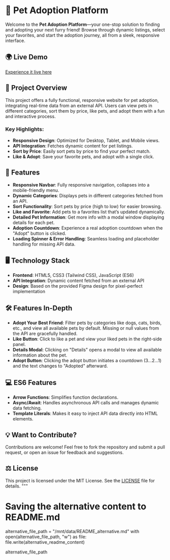 

# 🐶 Pet Adoption Platform

Welcome to the **Pet Adoption Platform**—your one-stop solution to finding and adopting your next furry friend! Browse through dynamic listings, select your favorites, and start the adoption journey, all from a sleek, responsive interface.

## 🌍 Live Demo
[Experience it live here](#)

## 🚀 Project Overview

This project offers a fully functional, responsive website for pet adoption, integrating real-time data from an external API. Users can view pets in different categories, sort them by price, like pets, and adopt them with a fun and interactive process.

### Key Highlights:
- **Responsive Design**: Optimized for Desktop, Tablet, and Mobile views.
- **API Integration**: Fetches dynamic content for pet listings.
- **Sort by Price**: Easily sort pets by price to find your perfect match.
- **Like & Adopt**: Save your favorite pets, and adopt with a single click.

## 🔑 Features

- **Responsive Navbar**: Fully responsive navigation, collapses into a mobile-friendly menu.
- **Dynamic Categories**: Displays pets in different categories fetched from an API.
- **Sort Functionality**: Sort pets by price (high to low) for easier browsing.
- **Like and Favorite**: Add pets to a favorites list that’s updated dynamically.
- **Detailed Pet Information**: Get more info with a modal window displaying details for each pet.
- **Adoption Countdown**: Experience a real adoption countdown when the "Adopt" button is clicked.
- **Loading Spinner & Error Handling**: Seamless loading and placeholder handling for missing API data.

## 🖥️ Technology Stack

- **Frontend**: HTML5, CSS3 (Tailwind CSS), JavaScript (ES6)
- **API Integration**: Dynamic content fetched from an external API
- **Design**: Based on the provided Figma design for pixel-perfect implementation


## 🛠️ Features In-Depth

- **Adopt Your Best Friend**: Filter pets by categories like dogs, cats, birds, etc., and view all available pets by default. Missing or null values from the API are gracefully handled.
- **Like Button**: Click to like a pet and view your liked pets in the right-side panel.
- **Details Modal**: Clicking on "Details" opens a modal to view all available information about the pet.
- **Adopt Button**: Clicking the adopt button initiates a countdown (3...2...1) and the text changes to "Adopted" afterward.

## 💻 ES6 Features

- **Arrow Functions**: Simplifies function declarations.
- **Async/Await**: Handles asynchronous API calls and manages dynamic data fetching.
- **Template Literals**: Makes it easy to inject API data directly into HTML elements.

## 💡 Want to Contribute?

Contributions are welcome! Feel free to fork the repository and submit a pull request, or open an issue for feedback and suggestions.

## ⚖️ License

This project is licensed under the MIT License. See the [LICENSE](LICENSE) file for details.
"""

# Saving the alternative content to README.md
alternative_file_path = "/mnt/data/README_alternative.md"
with open(alternative_file_path, "w") as file:
    file.write(alternative_readme_content)

alternative_file_path
